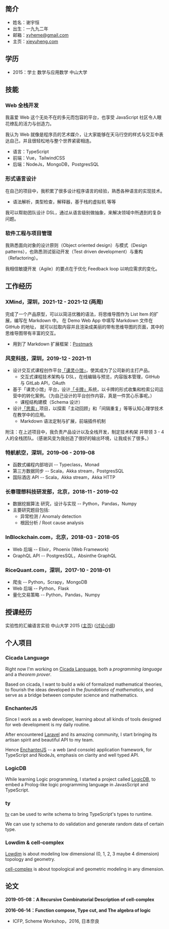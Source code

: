 ## 简介

- 姓名：谢宇恒
- 出生：一九九二年
- 邮箱：[xyheme@gmail.com](mailto:xyheme@gmail.com)
- 主页：[xieyuheng.com](https://xieyuheng.com)

## 学历

- 2015：学士 数学与应用数学 中山大学

## 技能

### Web 全栈开发

我喜爱 Web 这个无处不在的多元而包容的平台，也享受 JavaScript 社区令人眼花缭乱的活力与创造力。

我认为 Web 就像是程序员的艺术媒介，让大家能够在天马行空的样式与交互中表达自己，并且很轻松地与整个世界紧密相连。

- 语言：TypeScript
- 前端：Vue，TailwindCSS
- 后端：NodeJs，MongoDB，PostgresSQL

### 形式语言设计

在自己的项目中，我积累了很多设计程序语言的经验，熟悉各种语言的实现技术。
- 语法解析，类型检查，解释器，基于栈的虚拟机 等等

我可以帮助团队设计 DSL，通过从语言级别做抽象，来解决领域中所遇到的复杂问题。

### 软件工程与项目管理

我熟悉面向对象的设计原则（Object oriented design）与模式（Design patterns），也熟悉测试驱动开发（Test driven development）与重构（Refactoring）。

我相信敏捷开发（Agile）的要点在于优化 Feedback loop 以响应需求的变化。

## 工作经历

### XMind，深圳，2021-12 - 2021-12 (两周)

完成了一个产品原型，可以以简洁优雅的语法，将思维导图作为 List Item 的扩展，编写在 Markdown 中。
在 Demo Web App 中填写 Markdown 文件在 GitHub 的地址，
就可以拉取内容并且渲染成美丽的带有思维导图的页面，其中的思维导图带有丰富的交互。

- 用到了 Markdown 扩展框架：[Postmark](https://github.com/xieyuheng/postmark)

### 风变科技，深圳，2019-12 - 2021-11

- 设计交互式课程创作平台[「课灵小馆」](https://cleword.cn)，使其成为了公司新的主打产品。
  - 交互式课程技术架构与 DSL，在线编辑与预览，内容版本管理，GitHub 与 GitLab API，OAuth
- 基于「课灵小馆」平台，设计[「卡牌」](https://cards.cleword.cn)系统，以卡牌的形式收集和检索公司运营中的转化案例。（为自己设计的平台创作内容，真是一件赏心乐事呢。）
  - 课程结构建模（Schema 设计）
- 设计[「思索」](https://sisuo.cleword.cn)项目，以探索「主动回顾」和「间隔重复」等等认知心理学技术在教学中的应用。
  - Markdown 语法定制与扩展，前端插件机制

附注：在上述项目中，我负责产品设计以及全栈开发，制定技术构架 并带领 3 - 4 人的全栈团队。（感谢风变为我创造了很好的输出环境，让我成长了很多。）

### 特航航空，深圳，2019-06 - 2019-08

- 函数式编程内部培训 -- Typeclass，Monad
- 第三方数据同步 -- Scala，Akka stream，PostgresSQL
- 国际酒店 API -- Scala，Akka stream，Akka HTTP

### 长春理想科技研发部，北京，2018-11 - 2019-02

- 数据挖掘算法 研究，设计与实现 -- Python，Pandas，Numpy
- 主要研究题目包括:
  - 异常检测 / Anomaly detection
  - 根因分析 / Root cause analysis

### InBlockchain.com，北京，2018-03 - 2018-05

- Web 后端 -- Elixir，Phoenix (Web Framework)
- GraphQL API -- PostgresSQL，Absinthe GraphQL

### RiceQuant.com，深圳，2017-10 - 2018-01

- 爬虫 -- Python，Scrapy，MongoDB
- Web 后端 -- Python，Flask
- 量化交易策略 -- Python，Pandas，Numpy

## 授课经历

实验性的汇编语言实验 中山大学 2015 ([主页](http://the-little-language-designer.github.io/cicada-nymph/course/contents.html)) ([讨论小组](https://github.com/the-little-language-designer))

## 个人项目

### Cicada Language

Right now I'm working on [Cicada Language](https://cicada-lang.org),
both a *programming language* and a *theorem prover*.

Based on cicada, I want to build a wiki of formalized
mathematical theories, to flourish the ideas developed in the
*foundations of mathematics*, and serve as a bridge between computer
science and mathematics.

### EnchanterJS

Since I work as a web developer, learning about all kinds of tools
designed for web development is my daily routine.

After encountered [Laravel](https://laravel.com) and its amazing community,
I start bringing its artisan spirit and beautiful API to my team.

Hence [EnchanterJS](https://github.com/enchanterjs/enchanter)
-- a web (and console) application framework,
for TypeScript and NodeJs, emphasis on clarity and well typed API.

### LogicDB

While learning Logic programming, I started a project called
[LogicDB](https://github.com/xieyuheng/logic-db), to embed a
Prolog-like logic programming language in JavasScript and TypeScript.

### ty

[ty](https://github.com/xieyuheng/ty) can be used to write schema to bring TypeScript's types to runtime.

We can use ty schema to do validation and generate random data of certain type.

### Lowdim & cell-complex

[Lowdim](https://github.com/xieyuheng/lowdim) is about modeling low
dimensional (0, 1, 2, 3 maybe 4 dimension) topology and geometry.

[cell-complex](https://github.com/xieyuheng/cell-complex) is about
topological and geometric modeling in any dimension.

## 论文

**2019-05-08：A Recursive Combinatorial Description of cell-complex**

**2016-06-14：Function compose, Type cut, and The algebra of logic**
- ICFP, Scheme Workshop，2016, 日本奈良
